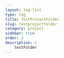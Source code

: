 ```yaml
---
layout: tag-list
type: tag
title: TestProjectFolder
slug: testprojectfolder
category: project
sidebar: true
order: 2
description: >
    testFolder
---
```

